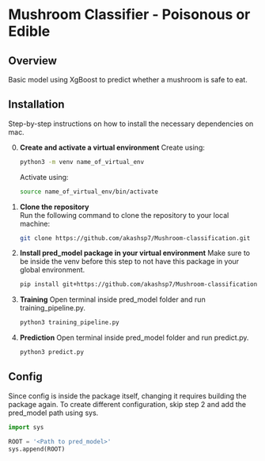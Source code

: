 # Mushroom Classifier - Poisonous or Edible 

## Overview
Basic model using XgBoost to predict whether a mushroom is safe to eat.

## Installation
Step-by-step instructions on how to install the necessary dependencies on mac.

0. **Create and activate a virtual environment**
   Create using:
   ```bash
   python3 -m venv name_of_virtual_env
   ```
   Activate using:
   ```bash
   source name_of_virtual_env/bin/activate
   ```
   
1. **Clone the repository**  
   Run the following command to clone the repository to your local machine:
   ```bash
   git clone https://github.com/akashsp7/Mushroom-classification.git
   ```
2. **Install pred_model package in your virtual environment**
   Make sure to be inside the venv before this step to not have this package in your global environment.
   ```bash
   pip install git+https://github.com/akashsp7/Mushroom-classification.git
   ```
3. **Training**
   Open terminal inside pred_model folder and run training_pipeline.py.
   ```bash
   python3 training_pipeline.py
   ```
4. **Prediction**
   Open terminal inside pred_model folder and run predict.py.
   ```bash
   python3 predict.py
   ```
   
## Config
Since config is inside the package itself, changing it requires building the package again. To create different configuration, skip step 2 and add the 
pred_model path using sys.
```python
import sys

ROOT = '<Path to pred_model>'
sys.append(ROOT)
   

